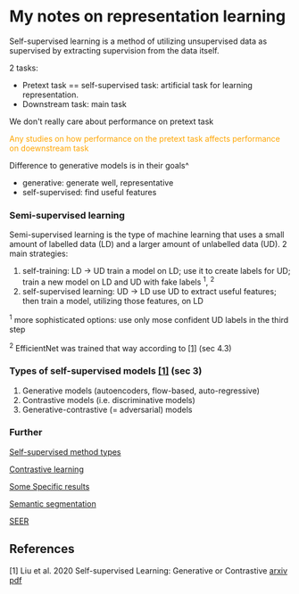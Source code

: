 # My notes on representation learning
Self-supervised learning is a method of utilizing unsupervised data as supervised by extracting supervision from the data itself. 

2 tasks:
* Pretext task == self-supervised task: artificial task for learning representation.
* Downstream task: main task

We don't really care about performance on pretext task

<span style="color:orange">Any studies on how performance on the pretext task affects performance on doewnstream task</span>

Difference to generative models is in their goals^
* generative: generate well, representative
* self-supervised: find useful features




### Semi-supervised learning
Semi-supervised learning is the type of machine learning that uses a small amount of labelled data (LD) and a larger amount of unlabelled data (UD).
2 main strategies:
1. self-training: LD -> UD
train a model on LD; use it to create labels for UD; train a new model on LD and UD with fake labels <sup>1</sup>, <sup>2</sup>
2. self-supervised learning: UD -> LD
use UD to extract useful features; then train a model, utilizing those features, on LD

<sup>1</sup> more sophisticated options: use only mose confident UD labels in the third step

<sup>2</sup> EfficientNet was trained that way according to [[1]](#1) (sec 4.3)

### Types of self-supervised models [[1]](#1) (sec 3)
1. Generative models (autoencoders, flow-based, auto-regressive)
2. Contrastive models (i.e. discriminative models)
3. Generative-contrastive (= adversarial) models


### Further
[Self-supervised method types](self_supervised_types.md)

[Contrastive learning](contrastive_learning.md)

[Some Specific results](specific.md)

[Semantic segmentation](segm.md)

[SEER](seer.ipynb)





## References
<a id="1">[1]</a> 
Liu et al. 2020
Self-supervised Learning: Generative or Contrastive
[arxiv](https://arxiv.org/abs/2006.08218) [pdf](papers/selfsupervised_learning:_generative_or_contrastive.pdf)
 
